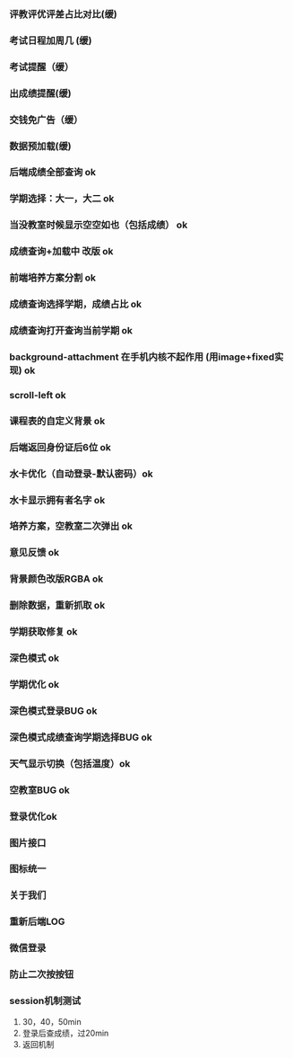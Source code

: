 ### 评教评优评差占比对比(缓)
### 考试日程加周几 (缓)
### 考试提醒（缓）
### 出成绩提醒(缓)
### 交钱免广告（缓）
### 数据预加载(缓)
### 后端成绩全部查询 ok
### 学期选择：大一，大二 ok
### 当没教室时候显示空空如也（包括成绩） ok
### 成绩查询+加载中 改版 ok
### 前端培养方案分割 ok
### 成绩查询选择学期，成绩占比 ok
### 成绩查询打开查询当前学期 ok
### background-attachment 在手机内核不起作用 (用image+fixed实现) ok
### scroll-left ok
### 课程表的自定义背景 ok
### 后端返回身份证后6位 ok
### 水卡优化（自动登录-默认密码）ok
### 水卡显示拥有者名字 ok
### 培养方案，空教室二次弹出 ok
### 意见反馈 ok
### 背景颜色改版RGBA ok
### 删除数据，重新抓取 ok
### 学期获取修复 ok
### 深色模式 ok
### 学期优化 ok
### 深色模式登录BUG ok
### 深色模式成绩查询学期选择BUG ok
### 天气显示切换（包括温度）ok
### 空教室BUG ok
### 登录优化ok

### 图片接口
### 图标统一
### 关于我们
### 重新后端LOG
### 微信登录
### 防止二次按按钮
### session机制测试
1. 30，40，50min
2. 登录后查成绩，过20min 
3. 返回机制
